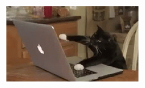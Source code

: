 <img src="https://github.com/ikbalkazanc/Asp.NetCore-IdentityServer4/blob/master/images/cat.gif" alt="Logo">
